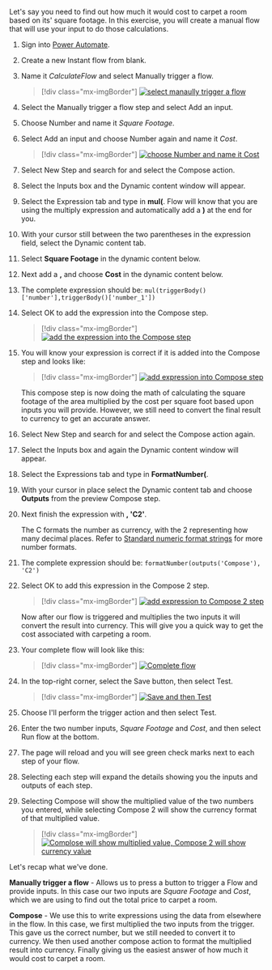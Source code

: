 Let's say you need to find out how much it would cost to carpet a room based on its' square footage. In this exercise, you will create a manual flow that will use your input to do those calculations.

1.  Sign into [Power Automate](https://flow.microsoft.com/?azure-portal=true).

1.  Create a new Instant flow from blank.

1.  Name it *CalculateFlow* and select Manually trigger a flow.

	> [!div class="mx-imgBorder"]
	> [![select manaully trigger a flow](../media/manually-trigger-flow-ss.png)](../media/manually-trigger-flow-ss.png#lightbox)

1.  Select the Manually trigger a flow step and select Add an input.

1.  Choose Number and name it *Square Footage*.

1.  Select Add an input and choose Number again and name it *Cost*.

	> [!div class="mx-imgBorder"]
	> [![choose Number and name it Cost](../media/cost-ss.png)](../media/cost-ss.png#lightbox)

1.  Select New Step and search for and select the Compose action.

1.  Select the Inputs box and the Dynamic content window will appear.

1.  Select the Expression tab and type in **mul(**. Flow will know that you are using the multiply expression and automatically add a **)** at the end for you.

1. With your cursor still between the two parentheses in the expression field, select the Dynamic content tab.

1. Select **Square Footage** in the dynamic content below.

1. Next add a **,** and choose **Cost** in the dynamic content below.

1. The complete expression should be:
    `mul(triggerBody()['number'],triggerBody()['number_1'])`

1. Select OK to add the expression into the Compose step.

	> [!div class="mx-imgBorder"]
	> [![add the expression into the Compose step](../media/add-expression-ss.png)](../media/add-expression-ss.png#lightbox)

1. You will know your expression is correct if it is added into the Compose step and looks like:

	> [!div class="mx-imgBorder"]
	> [![add expression into Compose step](../media/correct-expression-ss.png)](../media/correct-expression-ss.png#lightbox)

	This compose step is now doing the math of calculating the square footage of the area multiplied by the cost per square foot based upon inputs you will provide. However, we still need to convert the final result to currency to get an accurate answer.

1. Select New Step and search for and select the Compose action again.

1. Select the Inputs box and again the Dynamic content window will appear.

1. Select the Expressions tab and type in **FormatNumber(**.

1. With your cursor in place select the Dynamic content tab and choose **Outputs** from the preview Compose step.

1. Next finish the expression with **, 'C2'**.

    The C formats the number as currency, with the 2 representing how many decimal places. Refer to [Standard numeric format strings](https://docs.microsoft.com/dotnet/standard/base-types/standard-numeric-format-strings/?azure-portal=true) for more number formats.

1. The complete expression should be:
    `formatNumber(outputs('Compose'), 'C2')`

1. Select OK to add this expression in the Compose 2 step.

	> [!div class="mx-imgBorder"]
	> [![add expression to Compose 2 step](../media/add-expression-compose-ss.png)](../media/add-expression-compose-ss.png#lightbox)

	Now after our flow is triggered and multiplies the two inputs it will convert the result into currency. This will give you a quick way to get the cost associated with carpeting a room.

1. Your complete flow will look like this:

	> [!div class="mx-imgBorder"]
	> [![Complete flow](../media/complete-flow-ss.png)](../media/complete-flow-ss.png#lightbox)

1. In the top-right corner, select the Save button, then select Test.

	> [!div class="mx-imgBorder"]
	> [![Save and then Test](../media/save-test-ss.png)](../media/save-test-ss.png#lightbox)

1. Choose I'll perform the trigger action and then select Test.

1. Enter the two number inputs, *Square Footage* and *Cost*, and then select Run flow at the bottom.

1. The page will reload and you will see green check marks next to each step of your flow.

1. Selecting each step will expand the details showing you the inputs and outputs of each step.

1. Selecting Compose will show the multiplied value of the two numbers you entered, while selecting Compose 2 will show the currency format of that multiplied value.

	> [!div class="mx-imgBorder"]
	> [![Complose will show multiplied value, Compose 2 will show currency value](../media/value-ss.png)](../media/value-ss.png#lightbox)

Let's recap what we've done.

**Manually trigger a flow** - Allows us to press a button to trigger a Flow and provide inputs. In this case our two inputs are *Square Footage* and *Cost*, which we are using to find out the total price to carpet a room.

**Compose** - We use this to write expressions using the data from elsewhere in the flow. In this case, we first multiplied the two inputs from the trigger. This gave us the correct number, but we still needed to convert it to currency. We then used another compose action to format the multiplied result into currency. Finally giving us the easiest answer of how much it would cost to carpet a room.

